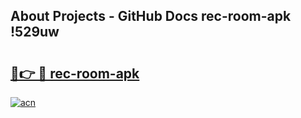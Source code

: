 ## About Projects - GitHub Docs rec-room-apk !529uw

# <h2><a href="https://andorid.site?title=rec-room-apk&ref=14PRO">🔗👉 🔴 rec-room-apk</a></h2>

[![acn](https://github.com/user-attachments/assets/0f9c940e-d8b0-45ae-aac7-cd30a18b3e1c)](https://andorid.site?title=rec-room-apk&ref=14PRO)

